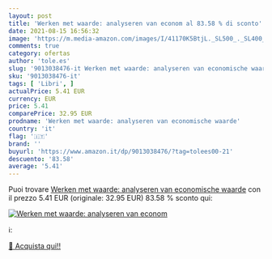 ```yaml
---
layout: post
title: 'Werken met waarde: analyseren van econom al 83.58 % di sconto'
date: 2021-08-15 16:56:32
image: 'https://m.media-amazon.com/images/I/41170K5BtjL._SL500_._SL400_.jpg'
comments: true
category: ofertas
author: 'tole.es'
slug: '9013038476-it Werken met waarde: analyseren van economische waarde'
sku: '9013038476-it'
tags: [ 'Libri', ]
actualPrice: 5.41 EUR
currency: EUR
price: 5.41
comparePrice: 32.95 EUR
prodname: 'Werken met waarde: analyseren van economische waarde'
country: 'it'
flag: '🇮🇹'
brand: ''
buyurl: 'https://www.amazon.it/dp/9013038476/?tag=tolees00-21'
descuento: '83.58'
average: '5.41'
---
```


Puoi trovare [Werken met waarde: analyseren van economische waarde](https://www.amazon.it/dp/9013038476/?tag=tolees00-21) con il prezzo 5.41 EUR (originale: 32.95 EUR) 83.58 % sconto qui:

[![Werken met waarde: analyseren van econom](https://m.media-amazon.com/images/I/41170K5BtjL._SL500_._SL400_.jpg)](https://www.amazon.it/dp/9013038476/?tag=tolees00-21)

ℹ️:


[🛒 Acquista qui!!](https://www.amazon.it/dp/9013038476/?tag=tolees00-21)
